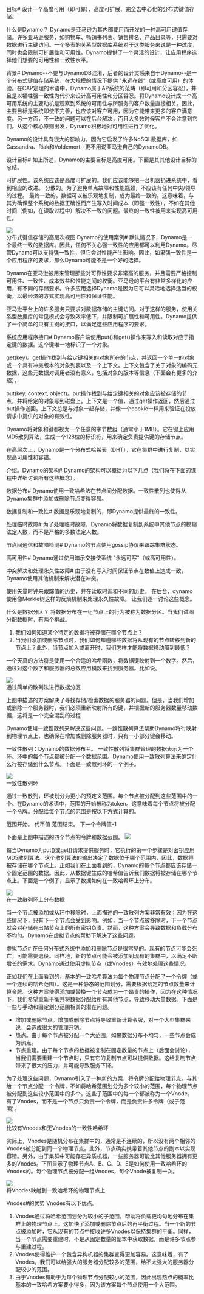 目标#
设计一个高度可用（即可靠）、高度可扩展、完全去中心化的分布式键值存储。

什么是Dynamo？
Dynamo是亚马逊为其内部使用而开发的一种高可用键值存储。许多亚马逊服务，如购物车、畅销书列表、销售排名、产品目录等，只需要对数据进行主键访问。一个多表的关系型数据库系统对于这类服务来说是一种过度，同时也会限制可扩展性和可用性。Dynamo提供了一个灵活的设计，让应用程序选择他们想要的可用性和一致性水平。

背景#
Dynamo--不要与DynamoDB混淆，后者的设计灵感来自于Dynamo--是一个分布式键值存储系统，在大规模的情况下提供 "永远在线"（或高度可用）的体验。在CAP定理的术语中，Dynamo属于AP系统的范畴（即可用和分区容忍），并且是以牺牲强一致性为代价来设计高可用性和分区容忍。将Dynamo设计成一个高可用系统的主要动机是观察到系统的可用性与所服务的客户数量直接相关。因此，主要目标是系统即使不完善，也应该对客户可用，因为它能带来更多的客户满意度。另一方面，不一致的问题可以在后台解决，而且大多数时候客户不会注意到它们。从这个核心原则出发，Dynamo积极地对可用性进行了优化。

Dynamo的设计具有很大的影响力，因为它启发了许多NoSQL数据库，如Cassandra、Riak和Voldemort--更不用说亚马逊自己的DynamoDB。

设计目标#
如上所述，Dynamo的主要目标是高度可用。下面是其其他设计目标的总结。

可扩展性。该系统应该是高度可扩展的。我们应该能够把一台机器扔进系统中，看到相应的改进。
分散的。为了避免单点故障和性能瓶颈，不应该有任何中央/领导的过程。
最终一致的。数据可以被乐观地复制，成为最终一致的。这意味着，与其为确保整个系统的数据正确性而产生写入时间成本（即强一致性），不如在其他时间（例如，在读取过程中）解决不一致的问题。最终的一致性被用来实现高可用性。

![](./Dynamo%20High%20Level.png)  
分布式键值存储的高层次视图
Dynamo的使用案例#
默认情况下，Dynamo是一个最终一致的数据库。因此，任何不关心强一致性的应用都可以利用Dynamo。尽管Dynamo可以支持强一致性，但它会对性能产生影响。因此，如果强一致性是一个应用程序的要求，那么Dynamo可能不是一个好的选择。

Dynamo在亚马逊被用来管理那些对可靠性要求非常高的服务，并且需要严格控制可用性、一致性、成本效益和性能之间的权衡。亚马逊的平台有非常多样化的应用，有不同的存储要求。许多应用选择Dynamo是因为它可以灵活地选择适当的权衡，以最经济的方式实现高可用性和保证性能。

亚马逊平台上的许多服务只要求对数据存储的主键访问。对于这样的服务，使用关系型数据库的常见模式会导致效率低下，并限制可扩展性和可用性。Dynamo提供了一个简单的只有主键的接口，以满足这些应用程序的要求。

系统应用程序接口#
Dynamo客户端使用put()和get()操作来写入和读取对应于指定键的数据。这个键唯一地标识了一个对象。

get(key)。get操作找到与给定键相关的对象所在的节点，并返回一个单一的对象或一个具有冲突版本的对象列表以及一个上下文。上下文包含了关于对象的编码元数据，这些元数据对调用者没有意义，包括对象的版本等信息（下面会有更多的介绍）。

put(key, context, object)。put操作找到与给定键相关的对象应该被存储的节点，并将给定的对象写到磁盘上。上下文是一个值，通过get操作返回，然后通过put操作送回。上下文总是与对象一起存储，并像一个cookie一样用来验证在投放请求中提供的对象的有效性。

Dynamo将对象和键都视为一个任意的字节数组（通常小于1MB）。它在键上应用MD5散列算法，生成一个128位的标识符，用来确定负责提供键的存储节点。



在高层次上，Dynamo是一个分布式哈希表（DHT），它在集群中进行复制，以实现高可用性和容错。

介绍。Dynamo的架构#
Dynamo的架构可以概括为以下几点（我们将在下面的课程中详细讨论所有这些概念）。

数据分布#
Dynamo使用一致哈希法在节点间分配数据。一致性散列也使得从Dynamo集群中添加或删除节点变得容易。

数据复制和一致性#
数据是乐观地复制的，即Dynamo提供最终的一致性。

处理临时故障#
为了处理临时故障，Dynamo将数据复制到系统中其他节点的模糊法定人数，而不是严格的多数法定人数。

节点间通信和故障检测#
Dynamo的节点使用gossip协议来跟踪集群状态。

高可用性#
Dynamo通过使用暗示交接使系统 "永远可写"（或高可用性）。

冲突解决和处理永久性故障#
由于没有写入时间保证节点在数值上达成一致，Dynamo使用其他机制来解决潜在冲突。

使用矢量时钟来跟踪值的历史，并在读取时调和不同的历史。
在后台，dynamo使用像Merkle树这样的反熵机制来处理永久性故障。
让我们逐一讨论这些概念。



什么是数据分区？
将数据分布在一组节点上的行为被称为数据分区。当我们试图分配数据时，有两个挑战。
1. 我们如何知道某个特定的数据将被存储在哪个节点上？
2. 当我们添加或删除节点时，我们如何知道哪些数据将从现有的节点转移到新的节点上？此外，当节点加入或离开时，我们怎样才能将数据移动降到最低？

一个天真的方法将是使用一个合适的哈希函数，将数据键映射到一个数字。然后，通过对这个数字和服务器的总数应用模数来找到服务器。比如说。

![](./Data%20partitioning%20through%20simple%20hashing.png)  
通过简单的散列法进行数据分区

上图中描述的方案解决了寻找存储/检索数据的服务器的问题。但是，当我们增加或删除一个服务器时，我们必须重新映射所有的键，并根据新的服务器数量移动数据，这将是一个完全混乱的过程

Dynamo使用一致性散列来解决这些问题。一致性散列算法帮助Dynamo将行映射到物理节点上，也确保在增加或删除服务器时，只有一小部分键会移动。

一致性散列：Dynamo的数据分布＃。
一致性散列将集群管理的数据表示为一个环。环中的每个节点都被分配一个数据范围。Dynamo使用一致散列算法来确定什么行被存储到什么节点。下面是一致散列环的一个例子。

![](./Consistent%20Hashing%20ring.png)  
一致性散列环

通过一致散列，环被划分为更小的预定义范围。每个节点被分配到这些范围中的一个。在Dynamo的术语中，范围的开始被称为token。这意味着每个节点将被分配一个令牌。分配给每个节点的范围是按以下方式计算的。

范围开始。 代币值
范围结束。   下一个令牌值-1

下面是上图中描述的四个节点的令牌和数据范围。
![](./Servers%20and%20token.png)  


每当Dynamo为put()或get()请求提供服务时，它执行的第一个步骤是对密钥应用MD5散列算法。这个散列算法的输出决定了数据位于哪个范围内，因此，数据将被存储在哪个节点上。正如我们在上面看到的，Dynamo的每个节点都应该存储一个固定范围的数据。因此，从数据键生成的哈希值告诉我们数据将被存储在哪个节点上。下面是一个例子，显示了数据如何在一致哈希环上分布。

![](./Distributing%20data%20on%20the%20consistent%20hashing%20ring.png)  
在一致散列环上分布数据

当一个节点被添加或从环中移除时，上面描述的一致散列方案非常有效；因为在这些情况下，只有下一个节点会受到影响。例如，当一个节点被移除时，下一个节点就会对存储在出站节点上的所有密钥负责。然而，这种方案会导致数据和负载分布不均匀。Dynamo在虚拟节点的帮助下解决了这些问题。

虚拟节点#
在任何分布式系统中添加和删除节点是很常见的。现有的节点可能会死亡，可能需要退役。同样地，新的节点可能会被添加到现有的集群中，以满足不断增长的需求。Dynamo通过使用虚拟节点（或Vnodes）有效地处理这些情况。

正如我们在上面看到的，基本的一致哈希算法为每个物理节点分配了一个令牌（或一个连续的哈希范围）。这是一种静态的范围划分，需要根据给定的节点数量来计算令牌。这种方案使得添加或替换一个节点成为一个昂贵的操作，因为在这种情况下，我们希望重新平衡并将数据分配给所有其他节点，导致移动大量数据。下面是一些与手动和固定划分范围相关的潜在问题。

* 增加或删除节点。增加或删除节点将导致重新计算令牌，对一个大型集群来说，会造成很大的管理开销。
* 热点。由于每个节点被分配一个大范围，如果数据分布不均匀，一些节点会成为热点。
* 节点重建。由于每个节点的数据被复制在固定数量的节点上（后面会讨论），当我们需要重建一个节点时，只有它的复制节点可以提供数据。这给复制节点带来了很大的压力，并可能导致服务下降。

为了处理这些问题，Dynamo引入了一种新的方案，将令牌分配给物理节点。与其给一个节点分配一个令牌，不如将哈希范围划分为多个较小的范围，每个物理节点被分配到这些较小范围中的多个。这些子范围中的每一个都被称为一个Vnode。有了Vnodes，而不是一个节点只负责一个令牌，而是负责许多令牌（或子范围）。

![](./Comparing%20Consistent%20Hashing%20ring%20with%20and%20without%20Vnodes.png)  
比较有Vnodes和无Vnodes的一致性哈希环

实际上，Vnodes是随机分布在集群中的，通常是不连续的，所以没有两个相邻的Vnodes被分配到同一个物理节点。此外，节点确实携带着其他节点的副本以实现容错。另外，由于集群中可能存在异质机器，一些服务器可能比其他服务器拥有更多的Vnodes。下图显示了物理节点A、B、C、D、E是如何使用一致哈希环的Vnodes的。每个物理节点被分配一组Vnodes，每个Vnode被复制一次。

![](./Mapping%20Vnodes%20to%20physical%20nodes%20on%20a%20Consistent%20Hashing%20ring.png)  
将Vnodes映射到一致哈希环的物理节点上

Vnodes#的优势
Vnodes有以下优点。

1. Vnodes通过将哈希范围划分为较小的子范围，帮助将负载更均匀地分布在集群上的物理节点上。这加快了添加或删除节点后的再平衡过程。当一个新的节点被添加时，它从现有的节点中接收许多Vnodes以保持集群的平衡。同样，当一个节点需要重建时，不是从固定数量的副本中获取数据，而是许多节点参与重建过程。
2. Vnodes使得维护一个包含异构机器的集群变得更加容易。这意味着，有了Vnodes，我们可以给强大的服务器分配较多的范围，给不太强大的服务器分配较少的范围。
3. 由于Vnodes有助于为每个物理节点分配较小的范围，因此出现热点的概率比基本的一致哈希方案要小得多，因为该方案每个节点使用一个大范围。




